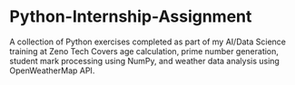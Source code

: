 # Python-Internship-Assignment
A collection of Python exercises completed as part of my AI/Data Science training at Zeno Tech Covers age calculation, prime number generation, student mark processing using NumPy, and weather data analysis using OpenWeatherMap API.
